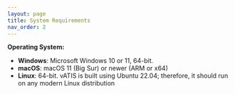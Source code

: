 ```yaml
---
layout: page
title: System Requirements
nav_order: 2
---
```


**Operating System:**
  * **Windows**: Microsoft Windows 10 or 11, 64-bit.
  * **macOS**: macOS 11 (Big Sur) or newer (ARM or x64)
  * **Linux**: 64-bit. vATIS is built using Ubuntu 22.04; therefore, it should run on any modern Linux distribution